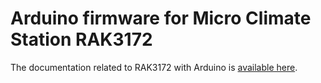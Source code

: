 # Arduino firmware for Micro Climate Station RAK3172

The documentation related to RAK3172 with Arduino is [available here](https://docs.rakwireless.com/product-categories/wisduo/rak3172-module/quickstart/).

